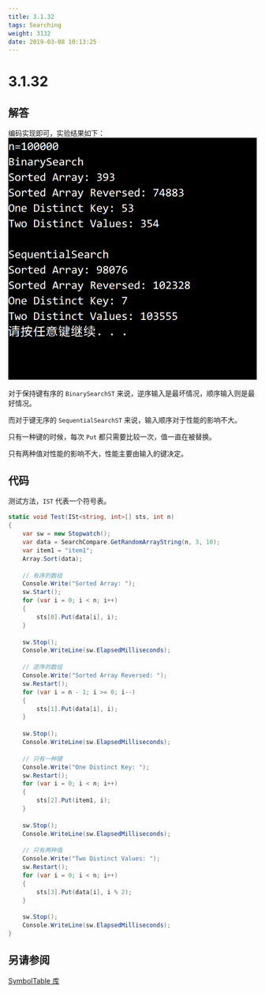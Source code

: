 ```yaml
---
title: 3.1.32
tags: Searching
weight: 3132
date: 2019-03-08 10:13:25
---
```


# 3.1.32


## 解答

编码实现即可，实验结果如下：
![](/resources/3-1-32/1.png)

对于保持键有序的 `BinarySearchST` 来说，逆序输入是最坏情况，顺序输入则是最好情况。

而对于键无序的 `SequentialSearchST` 来说，输入顺序对于性能的影响不大。

只有一种键的时候，每次 `Put` 都只需要比较一次，值一直在被替换。

只有两种值对性能的影响不大，性能主要由输入的键决定。

## 代码

测试方法，`IST` 代表一个符号表。

```csharp
static void Test(ISt<string, int>[] sts, int n)
{
    var sw = new Stopwatch();
    var data = SearchCompare.GetRandomArrayString(n, 3, 10);
    var item1 = "item1";
    Array.Sort(data);

    // 有序的数组
    Console.Write("Sorted Array: ");
    sw.Start();
    for (var i = 0; i < n; i++)
    {
        sts[0].Put(data[i], i);
    }

    sw.Stop();
    Console.WriteLine(sw.ElapsedMilliseconds);

    // 逆序的数组
    Console.Write("Sorted Array Reversed: ");
    sw.Restart();
    for (var i = n - 1; i >= 0; i--)
    {
        sts[1].Put(data[i], i);
    }

    sw.Stop();
    Console.WriteLine(sw.ElapsedMilliseconds);

    // 只有一种键
    Console.Write("One Distinct Key: ");
    sw.Restart();
    for (var i = 0; i < n; i++)
    {
        sts[2].Put(item1, i);
    }

    sw.Stop();
    Console.WriteLine(sw.ElapsedMilliseconds);

    // 只有两种值
    Console.Write("Two Distinct Values: ");
    sw.Restart();
    for (var i = 0; i < n; i++)
    {
        sts[3].Put(data[i], i % 2);
    }

    sw.Stop();
    Console.WriteLine(sw.ElapsedMilliseconds);
}
```

## 另请参阅

[SymbolTable 库](https://github.com/ikesnowy/Algorithms-4th-Edition-in-Csharp/tree/master/3%20Searching/3.1/SymbolTable)

